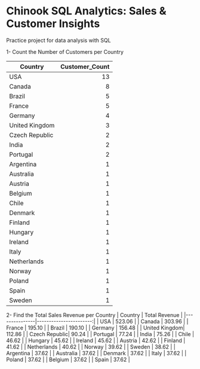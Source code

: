 # Chinook SQL Analytics: Sales & Customer Insights
Practice project for data analysis with SQL


1- Count the Number of Customers per Country

| Country        | Customer_Count |
|---------------|--------------:|
| USA           | 13           |
| Canada        | 8            |
| Brazil        | 5            |
| France        | 5            |
| Germany       | 4            |
| United Kingdom| 3            |
| Czech Republic| 2            |
| India         | 2            |
| Portugal      | 2            |
| Argentina     | 1            |
| Australia     | 1            |
| Austria       | 1            |
| Belgium       | 1            |
| Chile         | 1            |
| Denmark       | 1            |
| Finland       | 1            |
| Hungary       | 1            |
| Ireland       | 1            |
| Italy         | 1            |
| Netherlands   | 1            |
| Norway        | 1            |
| Poland        | 1            |
| Spain         | 1            |
| Sweden        | 1            |

2- Find the Total Sales Revenue per Country
| Country        | Total Revenue          |
|---------------|-----------------------:|
| USA           | 523.06                 |
| Canada        | 303.96                 |
| France        | 195.10                 |
| Brazil        | 190.10                 |
| Germany       | 156.48                 |
| United Kingdom| 112.86                 |
| Czech Republic|  90.24                 |
| Portugal      |  77.24                 |
| India         |  75.26                 |
| Chile         |  46.62                 |
| Hungary       |  45.62                 |
| Ireland       |  45.62                 |
| Austria       |  42.62                 |
| Finland       |  41.62                 |
| Netherlands   |  40.62                 |
| Norway        |  39.62                 |
| Sweden        |  38.62                 |
| Argentina     |  37.62                 |
| Australia     |  37.62                 |
| Denmark       |  37.62                 |
| Italy         |  37.62                 |
| Poland        |  37.62                 |
| Belgium       |  37.62                 |
| Spain         |  37.62                 |

